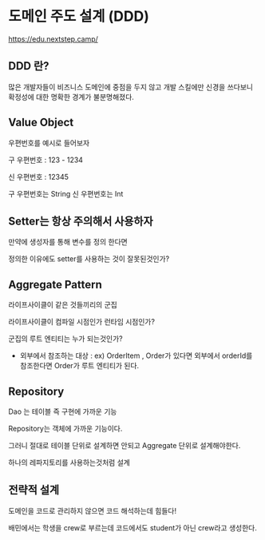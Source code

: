 # 도메인 주도 설계 (DDD)

https://edu.nextstep.camp/

## DDD 란?

많은 개발자들이 비즈니스 도메인에 중점을 두지 않고 개발 스킬에만 신경을 쓰다보니 확정성에 대한 명확한 경계가 불분명해졌다.



## Value Object

우편번호를 예시로 들어보자

구 우편번호 : 123 - 1234

신 우편번호 : 12345

구 우편번호는 String 신 우편번호는 Int



## Setter는 항상 주의해서 사용하자

만약에 생성자를 통해 변수를 정의 한다면

정의한 이유에도 setter를 사용하는 것이 잘못된것인가?



## Aggregate Pattern 

라이프사이클이 같은 것들끼리의 군집

라이프사이클이 컴파일 시점인가 런타임 시점인가?

군집의 루트 엔티티는 누가 되는것인가?

- 외부에서 참조하는 대상 : ex) OrderItem , Order가 있다면 외부에서 orderId를 참조한다면 Order가 루트 엔티티가 된다.



## Repository

Dao 는 테이블 즉 구현에 가까운 기능

 Repository는 객체에 가까운 기능이다.

그러니 절대로 테이블 단위로 설계하면 안되고 Aggregate 단위로 설계해야한다.

하나의 레파지토리를 사용하는것처럼 설계



## 전략적 설계

도메인을 코드로 관리하지 않으면 코드 해석하는데 힘들다!

배민에서는 학생을 crew로 부르는데 코드에서도 student가 아닌 crew라고 생성한다.

